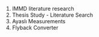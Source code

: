1. IMMD literature research
2. Thesis Study - Literature Search
3. Ayaslı Measurements
4. Flyback Converter